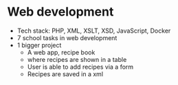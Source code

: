 # Web development

- Tech stack: PHP, XML, XSLT, XSD, JavaScript, Docker
- 7 school tasks in web development
- 1 bigger project
	- A web app, recipe book
	- where recipes are shown in a table
	- User is able to add recipes via a form
	- Recipes are saved in a xml
